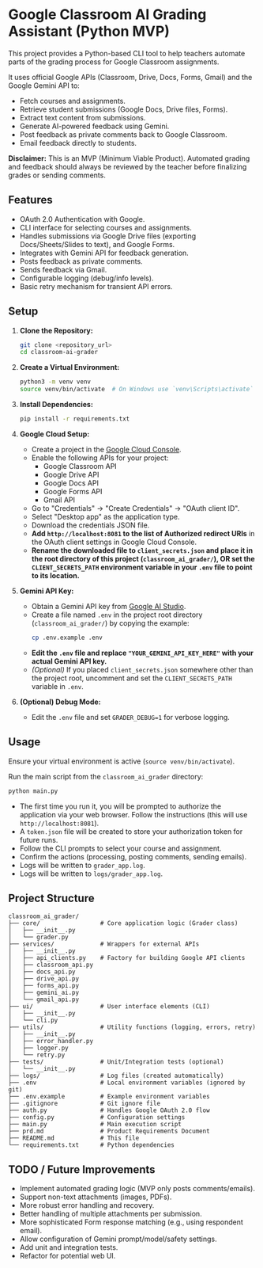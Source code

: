 # Google Classroom AI Grading Assistant (Python MVP)

This project provides a Python-based CLI tool to help teachers automate parts of the grading process for Google Classroom assignments.

It uses official Google APIs (Classroom, Drive, Docs, Forms, Gmail) and the Google Gemini API to:

*   Fetch courses and assignments.
*   Retrieve student submissions (Google Docs, Drive files, Forms).
*   Extract text content from submissions.
*   Generate AI-powered feedback using Gemini.
*   Post feedback as private comments back to Google Classroom.
*   Email feedback directly to students.

**Disclaimer:** This is an MVP (Minimum Viable Product). Automated grading and feedback should always be reviewed by the teacher before finalizing grades or sending comments.

## Features

*   OAuth 2.0 Authentication with Google.
*   CLI interface for selecting courses and assignments.
*   Handles submissions via Google Drive files (exporting Docs/Sheets/Slides to text), and Google Forms.
*   Integrates with Gemini API for feedback generation.
*   Posts feedback as private comments.
*   Sends feedback via Gmail.
*   Configurable logging (debug/info levels).
*   Basic retry mechanism for transient API errors.

## Setup

1.  **Clone the Repository:**
    ```bash
    git clone <repository_url>
    cd classroom-ai-grader 
    ```

2.  **Create a Virtual Environment:**
    ```bash
    python3 -m venv venv
    source venv/bin/activate  # On Windows use `venv\Scripts\activate`
    ```

3.  **Install Dependencies:**
    ```bash
    pip install -r requirements.txt
    ```

4.  **Google Cloud Setup:**
    *   Create a project in the [Google Cloud Console](https://console.cloud.google.com/).
    *   Enable the following APIs for your project:
        *   Google Classroom API
        *   Google Drive API
        *   Google Docs API
        *   Google Forms API
        *   Gmail API
    *   Go to "Credentials" -> "Create Credentials" -> "OAuth client ID".
    *   Select "Desktop app" as the application type.
    *   Download the credentials JSON file.
    *   **Add `http://localhost:8081` to the list of Authorized redirect URIs** in the OAuth client settings in Google Cloud Console.
    *   **Rename the downloaded file to `client_secrets.json` and place it in the root directory of this project (`classroom_ai_grader/`), OR set the `CLIENT_SECRETS_PATH` environment variable in your `.env` file to point to its location.**

5.  **Gemini API Key:**
    *   Obtain a Gemini API key from [Google AI Studio](https://aistudio.google.com/app/apikey).
    *   Create a file named `.env` in the project root directory (`classroom_ai_grader/`) by copying the example:
        ```bash
        cp .env.example .env
        ```
    *   **Edit the `.env` file and replace `"YOUR_GEMINI_API_KEY_HERE"` with your actual Gemini API key.**
    *   *(Optional)* If you placed `client_secrets.json` somewhere other than the project root, uncomment and set the `CLIENT_SECRETS_PATH` variable in `.env`.

6.  **(Optional) Debug Mode:**
    *   Edit the `.env` file and set `GRADER_DEBUG=1` for verbose logging.

## Usage

Ensure your virtual environment is active (`source venv/bin/activate`).

Run the main script from the `classroom_ai_grader` directory:

```bash
python main.py
```

*   The first time you run it, you will be prompted to authorize the application via your web browser. Follow the instructions (this will use `http://localhost:8081`).
*   A `token.json` file will be created to store your authorization token for future runs.
*   Follow the CLI prompts to select your course and assignment.
*   Confirm the actions (processing, posting comments, sending emails).
*   Logs will be written to `grader_app.log`.
*   Logs will be written to `logs/grader_app.log`.

## Project Structure

```
classroom_ai_grader/
├── core/                 # Core application logic (Grader class)
│   ├── __init__.py
│   └── grader.py
├── services/             # Wrappers for external APIs
│   ├── __init__.py
│   ├── api_clients.py    # Factory for building Google API clients
│   ├── classroom_api.py
│   ├── docs_api.py
│   ├── drive_api.py
│   ├── forms_api.py
│   ├── gemini_ai.py
│   └── gmail_api.py
├── ui/                   # User interface elements (CLI)
│   ├── __init__.py
│   └── cli.py
├── utils/                # Utility functions (logging, errors, retry)
│   ├── __init__.py
│   ├── error_handler.py
│   ├── logger.py
│   └── retry.py
├── tests/                # Unit/Integration tests (optional)
│   └── __init__.py
├── logs/                 # Log files (created automatically)
├── .env                  # Local environment variables (ignored by git)
├── .env.example          # Example environment variables
├── .gitignore            # Git ignore file
├── auth.py               # Handles Google OAuth 2.0 flow
├── config.py             # Configuration settings
├── main.py               # Main execution script
├── prd.md                # Product Requirements Document
├── README.md             # This file
└── requirements.txt      # Python dependencies
```

## TODO / Future Improvements

*   Implement automated grading logic (MVP only posts comments/emails).
*   Support non-text attachments (images, PDFs).
*   More robust error handling and recovery.
*   Better handling of multiple attachments per submission.
*   More sophisticated Form response matching (e.g., using respondent email).
*   Allow configuration of Gemini prompt/model/safety settings.
*   Add unit and integration tests.
*   Refactor for potential web UI.
